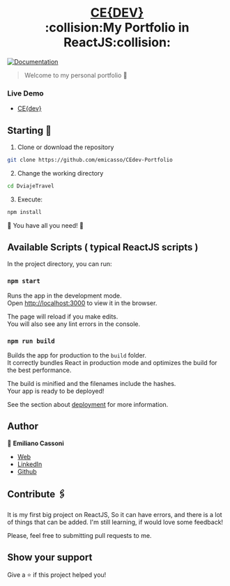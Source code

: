 <h1 align="center" style="border-bottom: none">
    <b>
        <a href="https://cedev.netlify.app/#/">CE{DEV}</a><br>
    </b>
    :collision:My Portfolio in ReactJS:collision:<br>
</h1>

[![Documentation](https://img.shields.io/badge/documentation-yes-brightgreen.svg)](https://github.com/emicasso/CEdev-Portfolio)

> Welcome to my personal portfolio 💼
### Live Demo
* [CE{dev}](https://cedev.netlify.app/#/)

## Starting 🚀

1. Clone or download the repository 

```bash
git clone https://github.com/emicasso/CEdev-Portfolio
```
2. Change the working directory

```bash
cd DviajeTravel
```

3. Execute:

```bash
npm install
```

🌟 You have all you need! 🌟

## Available Scripts ( typical ReactJS scripts )

In the project directory, you can run:

### `npm start`

Runs the app in the development mode.\
Open [http://localhost:3000](http://localhost:3000) to view it in the browser.

The page will reload if you make edits.\
You will also see any lint errors in the console.

### `npm run build`

Builds the app for production to the `build` folder.\
It correctly bundles React in production mode and optimizes the build for the best performance.

The build is minified and the filenames include the hashes.\
Your app is ready to be deployed!

See the section about [deployment](https://facebook.github.io/create-react-app/docs/deployment) for more information.

## Author

👤 **Emiliano Cassoni**

* [Web](https://cedev.netlify.app/#/) 
* [LinkedIn](https://www.linkedin.com/in/emiliano-cassoni/)
* [Github](https://github.com/emicasso)

## Contribute 🖇️

It is my first big project on ReactJS, So it can have errors, and there is a lot of things that can be added. I'm still learning, if would love some feedback!

Please, feel free to submitting pull requests to me.

## Show your support

Give a ⭐️ if this project helped you!